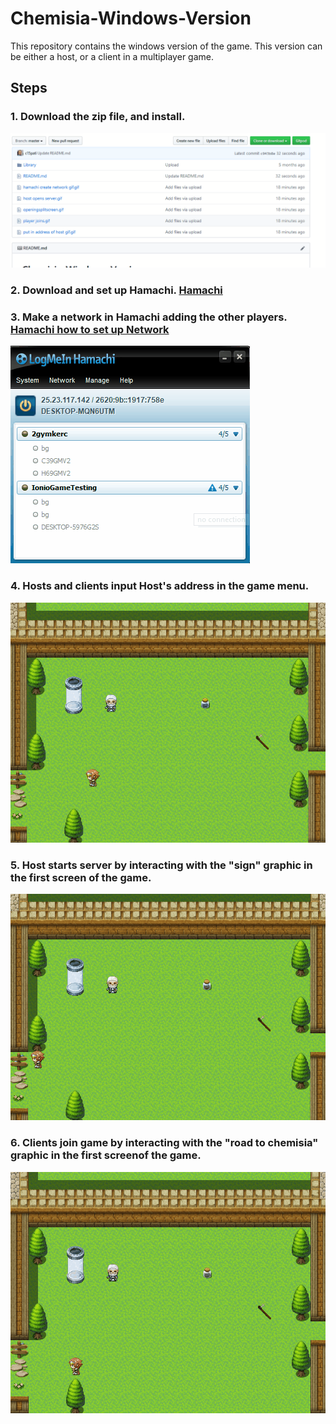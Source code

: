 # Chemisia-Windows-Version

This repository contains the windows version of the game. 
This version can be either a host, or a client in a multiplayer game. 


## Steps

### 1. Download the zip file, and install.

![](https://github.com/c15pati/Chemisia-Windows-Version/blob/master/download%20zip.gif)

### 2. Download and set up Hamachi. [Hamachi](https://www.vpn.net/)


### 3. Make a network in Hamachi adding the other players. [Hamachi how to set up Network](https://documentation.logmein.com/webhelp/EN/CentralUserGuide/LogMeIn/t_hamachi_nw_add.html?raw=true)


![](https://github.com/c15pati/Chemisia-Windows-Version/blob/master/hamachi%20create%20network%20gif.gif)

### 4. Hosts and clients input Host's address in the game menu. 
![](https://github.com/c15pati/Chemisia-Windows-Version/blob/master/put%20in%20address%20of%20host%20gif.gif)


### 5. Host starts server by interacting with the "sign" graphic in the first screen of the game. 

![](https://github.com/c15pati/Chemisia-Windows-Version/blob/master/host%20opens%20server.gif)



### 6. Clients join game by interacting with the "road to chemisia" graphic in the first screenof the game. 

![](https://github.com/c15pati/Chemisia-Windows-Version/blob/master/player%20joins.gif)

